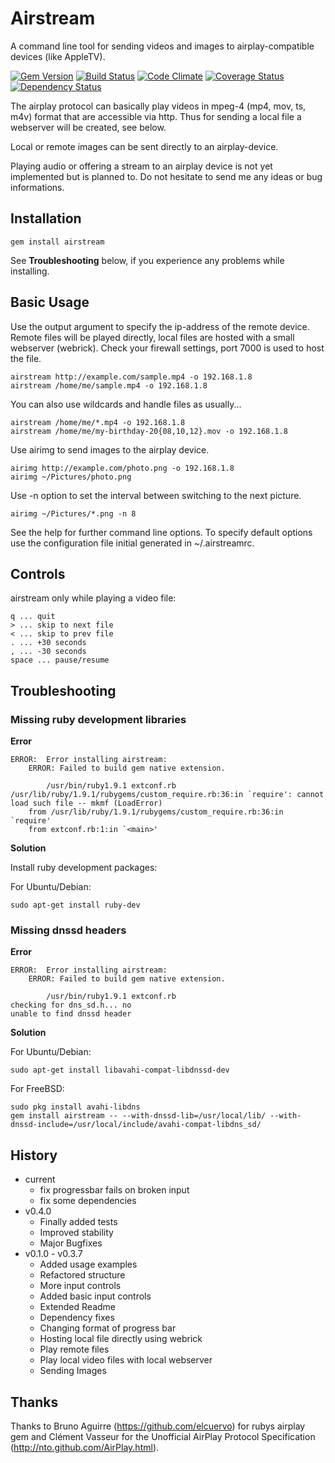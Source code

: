 # Airstream

A command line tool for sending videos and images to airplay-compatible devices
(like AppleTV).

[![Gem Version](https://badge.fury.io/rb/airstream.png)](http://badge.fury.io/rb/airstream)
[![Build Status](https://travis-ci.org/unused/airstream.png?branch=master)](https://travis-ci.org/unused/airstream)
[![Code Climate](https://codeclimate.com/github/unused/airstream.png)](https://codeclimate.com/github/unused/airstream)
[![Coverage Status](https://coveralls.io/repos/unused/airstream/badge.png?branch=master)](https://coveralls.io/r/unused/airstream?branch=master)
[![Dependency Status](https://gemnasium.com/unused/airstream.png)](https://gemnasium.com/unused/airstream)

The airplay protocol can basically play videos in mpeg-4 (mp4, mov, ts, m4v)
format that are accessible via http. Thus for sending a local file a webserver
will be created, see below.

Local or remote images can be sent directly to an airplay-device.

Playing audio or offering a stream to an airplay device is not yet implemented
but is planned to. Do not hesitate to send me any ideas or bug informations.

## Installation

```
gem install airstream
```

See **Troubleshooting** below, if you experience any problems while installing.

## Basic Usage

Use the output argument to specify the ip-address of the remote device. Remote
files will be played directly, local files are hosted with a small webserver
(webrick). Check your firewall settings, port 7000 is used to host the file.

```shell
airstream http://example.com/sample.mp4 -o 192.168.1.8
airstream /home/me/sample.mp4 -o 192.168.1.8
```
You can also use wildcards and handle files as usually...
```shell
airstream /home/me/*.mp4 -o 192.168.1.8
airstream /home/me/my-birthday-20{08,10,12}.mov -o 192.168.1.8
```
Use airimg to send images to the airplay device.
```shell
airimg http://example.com/photo.png -o 192.168.1.8
airimg ~/Pictures/photo.png
```
Use -n option to set the interval between switching to the next picture.
```shell
airimg ~/Pictures/*.png -n 8
```

See the help for further command line options. To specify default options
use the configuration file initial generated in ~/.airstreamrc.

## Controls

airstream only while playing a video file:
```
q ... quit
> ... skip to next file
< ... skip to prev file
. ... +30 seconds
, ... -30 seconds
space ... pause/resume
```


## Troubleshooting


### Missing ruby development libraries

**Error**

```
ERROR:  Error installing airstream:
	ERROR: Failed to build gem native extension.

        /usr/bin/ruby1.9.1 extconf.rb
/usr/lib/ruby/1.9.1/rubygems/custom_require.rb:36:in `require': cannot load such file -- mkmf (LoadError)
	from /usr/lib/ruby/1.9.1/rubygems/custom_require.rb:36:in `require'
	from extconf.rb:1:in `<main>'
```

**Solution**

Install ruby development packages:

For Ubuntu/Debian:

```
sudo apt-get install ruby-dev
```


### Missing dnssd headers

**Error**

```
ERROR:  Error installing airstream:
	ERROR: Failed to build gem native extension.

        /usr/bin/ruby1.9.1 extconf.rb
checking for dns_sd.h... no
unable to find dnssd header
```

**Solution**

For Ubuntu/Debian:

```
sudo apt-get install libavahi-compat-libdnssd-dev
```

For FreeBSD:

```
sudo pkg install avahi-libdns
gem install airstream -- --with-dnssd-lib=/usr/local/lib/ --with-dnssd-include=/usr/local/include/avahi-compat-libdns_sd/
```

## History

- current
  - fix progressbar fails on broken input
  - fix some dependencies
- v0.4.0
  - Finally added tests
  - Improved stability
  - Major Bugfixes
- v0.1.0 - v0.3.7
  - Added usage examples
  - Refactored structure
  - More input controls
  - Added basic input controls
  - Extended Readme
  - Dependency fixes
  - Changing format of progress bar
  - Hosting local file directly using webrick
  - Play remote files
  - Play local video files with local webserver
  - Sending Images

## Thanks

Thanks to Bruno Aguirre (https://github.com/elcuervo) for rubys airplay gem and
Clément Vasseur for the Unofficial AirPlay Protocol Specification
(http://nto.github.com/AirPlay.html).
